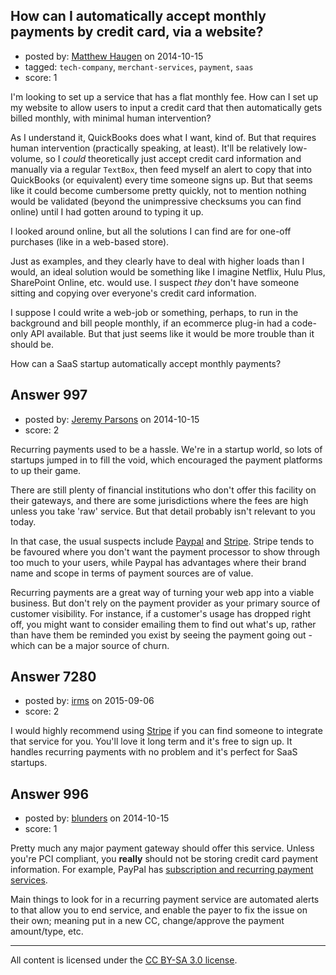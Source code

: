 ## How can I automatically accept monthly payments by credit card, via a website?

- posted by: [Matthew Haugen](https://stackexchange.com/users/1325646/matthew-haugen) on 2014-10-15
- tagged: `tech-company`, `merchant-services`, `payment`, `saas`
- score: 1

<p>I'm looking to set up a service that has a flat monthly fee. How can I set up my website to allow users to input a credit card that then automatically gets billed monthly, with minimal human intervention?</p>

<p>As I understand it, QuickBooks does what I want, kind of. But that requires human intervention (practically speaking, at least). It'll be relatively low-volume, so I <em>could</em> theoretically just accept credit card information and manually via a regular <code>TextBox</code>, then feed myself an alert to copy that into QuickBooks (or equivalent) every time someone signs up. But that seems like it could become cumbersome pretty quickly, not to mention nothing would be validated (beyond the unimpressive checksums you can find online) until I had gotten around to typing it up.</p>

<p>I looked around online, but all the solutions I can find are for one-off purchases (like in a web-based store).</p>

<p>Just as examples, and they clearly have to deal with higher loads than I would, an ideal solution would be something like I imagine Netflix, Hulu Plus, SharePoint Online, etc. would use. I suspect <em>they</em> don't have someone sitting and copying over everyone's credit card information.</p>

<p>I suppose I could write a web-job or something, perhaps, to run in the background and bill people monthly, if an ecommerce plug-in had a code-only API available. But that just seems like it would be more trouble than it should be.</p>

<p>How can a SaaS startup automatically accept monthly payments?</p>



## Answer 997

- posted by: [Jeremy Parsons](https://stackexchange.com/users/497810/jeremy-parsons) on 2014-10-15
- score: 2

<p>Recurring payments used to be a hassle. We're in a startup world, so lots of startups jumped in to fill the void, which encouraged the payment platforms to up their game.</p>

<p>There are still plenty of financial institutions who don't offer this facility on their gateways, and there are some jurisdictions where the fees are high unless you take 'raw' service. But that detail probably isn't relevant to you today.</p>

<p>In that case, the usual suspects include <a href="http://paypal.com" rel="nofollow">Paypal</a> and <a href="http://stripe.com" rel="nofollow">Stripe</a>. Stripe tends to be favoured where you don't want the payment processor to show through too much to your users, while Paypal has advantages where their brand name and scope in terms of payment sources are of value.</p>

<p>Recurring payments are a great way of turning your web app into a viable business. But don't rely on the payment provider as your primary source of customer visibility. For instance, if a customer's usage has dropped right off, you might want to consider emailing them to find out what's up, rather than have them be reminded you exist by seeing the payment going out - which can be a major source of churn.</p>



## Answer 7280

- posted by: [irms](https://stackexchange.com/users/49306/irms) on 2015-09-06
- score: 2

<p>I would highly recommend using <a href="http://stripe.com" rel="nofollow">Stripe</a> if you can find someone to integrate that service for you. You'll love it long term and it's free to sign up. It handles recurring payments with no problem and it's perfect for SaaS startups.</p>



## Answer 996

- posted by: [blunders](https://stackexchange.com/users/216182/blunders) on 2014-10-15
- score: 1

<p>Pretty much any major payment gateway should offer this service. Unless you're PCI compliant, you <strong>really</strong> should not be storing credit card payment information. For example, PayPal has <a href="https://www.paypal.c/pdn-recurring" rel="nofollow">subscription and recurring payment services</a>.</p>

<p>Main things to look for in a recurring payment service are automated alerts to that allow you to end service, and enable the payer to fix the issue on their own; meaning put in a new CC, change/approve the payment amount/type, etc.</p>




---

All content is licensed under the [CC BY-SA 3.0 license](https://creativecommons.org/licenses/by-sa/3.0/).

